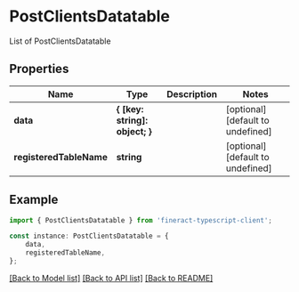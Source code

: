 # PostClientsDatatable

List of PostClientsDatatable

## Properties

Name | Type | Description | Notes
------------ | ------------- | ------------- | -------------
**data** | **{ [key: string]: object; }** |  | [optional] [default to undefined]
**registeredTableName** | **string** |  | [optional] [default to undefined]

## Example

```typescript
import { PostClientsDatatable } from 'fineract-typescript-client';

const instance: PostClientsDatatable = {
    data,
    registeredTableName,
};
```

[[Back to Model list]](../README.md#documentation-for-models) [[Back to API list]](../README.md#documentation-for-api-endpoints) [[Back to README]](../README.md)
